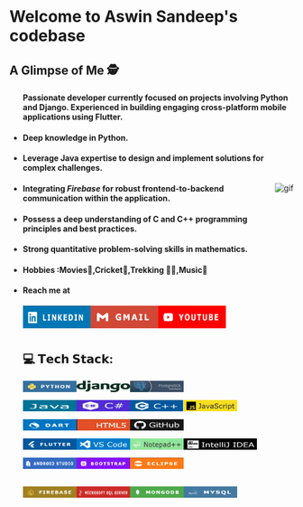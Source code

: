 <h1>Welcome to Aswin Sandeep's codebase</h1>
<h2>A Glimpse of Me 🕵️</h2>
<ul>
<h4><l>Passionate developer currently focused on projects involving Python and Django. Experienced in building engaging cross-platform mobile applications using Flutter.</i></h4>
  <li><h4>Deep knowledge in Python.</h4></li>
  <li><h4>Leverage Java expertise to design and implement solutions for complex challenges.</h4></li>
  <img
  src="https://github.com/Aswin123445/Aswin123445/blob/main/asset/productive-inf(1).gif" 
  alt="gif" align="right" height="270px" 
/>  
<li><h4>Integrating <i>Firebase</i> for robust frontend-to-backend communication within the application.</h4></li>
<li><h4>Possess a deep understanding of C and C++ programming principles and best practices.</h4></li>
<li><h4>Strong quantitative problem-solving skills in mathematics.</h4></li>
<li><h4>Hobbies :Movies🎥,Cricket🏏,Trekking 🧗‍♂️,Music🎵</h4></li>
<li><h4>Reach me at</h4></li>
<a href="https://lnkd.in/gsGiJfcS">  <img src="https://github.com/Aswin123445/Aswin123445/blob/main/asset/linkedin.png" alt="photo" align="left" height="40px" width="120px">  </a>
<a href="mailto:aswinsandeep4@gmail.com">  <img src="https://github.com/Aswin123445/Aswin123445/blob/main/asset/gmail.png" alt="photo" align="left" height="40px" width="120px">  </a>
<a href="https://www.youtube.com/@AswinSandeep">  <img src="https://github.com/Aswin123445/Aswin123445/blob/main/asset/ut.png" alt="photo" align="left" height="40px" width="120px">  </a>
    </ul>
<br><br><br>
<ul>
<h2> 💻 𝗧𝗲𝗰𝗵 𝗦𝘁𝗮𝗰𝗸:</h2>
<img src="https://github.com/Aswin123445/Aswin123445/blob/main/asset/python.png" alt="photo" align="left" height="20px" width="95px">
  <img src="https://github.com/Aswin123445/Aswin123445/blob/main/asset/django-logo-positive.png" alt="photo" align="left" height="20px" width="95px">
      <img src="https://github.com/Aswin123445/Aswin123445/blob/main/asset/Untitled.jpg" alt="photo" align="left" height="20px" width="95px">
<br><br>
<img src="https://github.com/Aswin123445/Aswin123445/blob/main/asset/java.png" alt="photo" align="left" height="20px" width="95px">
<img src="https://github.com/Aswin123445/Aswin123445/blob/main/asset/c.png" alt="photo" align="left" height="20px" width="95px">
<img src="https://github.com/Aswin123445/Aswin123445/blob/main/asset/cpp.png" alt="photo" align="left" height="20px" width="95px">
<img src="https://github.com/Aswin123445/Aswin123445/blob/main/asset/javascript.png" alt="photo" align="left" height="20px" width="95px"><br><br>
<img src="https://github.com/Aswin123445/Aswin123445/blob/main/asset/dart1.png" alt="photo" align="left" height="20px" width="95px">
<img src="https://github.com/Aswin123445/Aswin123445/blob/main/asset/html.png" alt="photo" align="left" height="20px" width="95px">
    <img src="https://github.com/Aswin123445/Aswin123445/blob/main/asset/github.png" alt="photo" align="left" height="20px" width="95px">
<br><br>
<img src="https://github.com/Aswin123445/Aswin123445/blob/main/asset/flutter.png" alt="photo" align="left" height="20px" width="95px">
<img src="https://github.com/Aswin123445/Aswin123445/blob/main/asset/vscode.png" alt="photo" align="left" height="20px" width="95px">
<img src="https://github.com/Aswin123445/Aswin123445/blob/main/asset/notepad.png" alt="photo" align="left" height="20px" width="95px">
<img src="https://github.com/Aswin123445/Aswin123445/blob/main/asset/Intellige.png" alt="photo" align="left" height="20px" width="130px">
<br><br>
<img src="https://github.com/Aswin123445/Aswin123445/blob/main/asset/android.png" alt="photo" align="left" height="20px" width="95px">
<img src="https://github.com/Aswin123445/Aswin123445/blob/main/asset/bootstrap.png" alt="photo" align="left" height="20px" width="95px">
<img src="https://github.com/Aswin123445/Aswin123445/blob/main/asset/eclipse.png" alt="photo" align="left" height="20px" width="95px"><br><br><br>
<img src="https://github.com/Aswin123445/Aswin123445/blob/main/asset/firebase.png" alt="photo" align="left" height="20px" width="95px">
<img src="https://github.com/Aswin123445/Aswin123445/blob/main/asset/sqlserver.png" alt="photo" align="left" height="20px" width="95px">
<img src="https://github.com/Aswin123445/Aswin123445/blob/main/asset/mongodb.png" alt="photo" align="left" height="20px" width="95px">
<img src="https://github.com/Aswin123445/Aswin123445/blob/main/asset/mysql.png" alt="photo" align="left" height="20px" width="95px">

</ul>






